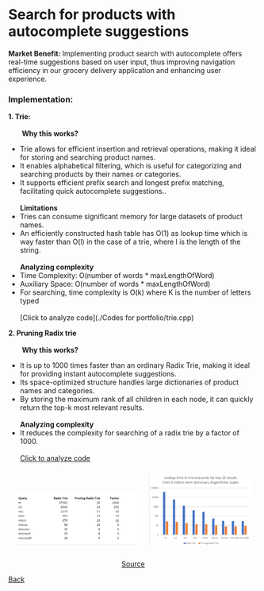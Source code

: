 # Search for products with autocomplete suggestions 
<b> Market Benefit:  </b>
Implementing product search with autocomplete offers real-time suggestions based on user input, thus improving navigation efficiency in our grocery delivery application and enhancing user experience.<br>
### Implementation:
<b> 1. Trie: </b><br><br>
&nbsp;&nbsp;&nbsp;&nbsp;&nbsp;&nbsp;&nbsp;<b>Why this works?</b>
 - Trie allows for efficient insertion and retrieval operations, making it ideal for storing and searching product names.
 - It enables alphabetical filtering, which is useful for categorizing and searching products by their names or categories.
 - It supports efficient prefix search and longest prefix matching, facilitating quick autocomplete suggestions..<br><br>
<b>Limitations  </b>
 - Tries can consume significant memory for large datasets of product names.
 - An efficiently constructed hash table has O(1) as lookup time which is way faster than O(l) in the case of a trie, where l is the length of the string. <br><br>
<b>Analyzing complexity </b>
 - Time Complexity: O(number of words * maxLengthOfWord)
 - Auxiliary Space: O(number of words * maxLengthOfWord)
 - For searching, time complexity is O(k) where K is the number of letters typed <br><br>
 [Click to analyze code](./Codes for portfolio/trie.cpp)
  
<b> 2. Pruning Radix trie </b><br><br>
&nbsp;&nbsp;&nbsp;&nbsp;&nbsp;&nbsp;&nbsp;<b>Why this works?</b>
  - It is up to 1000 times faster than an ordinary Radix Trie, making it ideal for providing instant autocomplete suggestions.
  - Its space-optimized structure handles large dictionaries of product names and categories.
  - By storing the maximum rank of all children in each node, it can quickly return the top-k most relevant results. <br><br>
<b>Analyzing complexity </b>
  - It reduces the complexity for searching of a radix trie by a factor of 1000. <br><br>
[Click to analyze code](https://github.com/otto-de/PyPruningRadixTrie)


<p align="center">
  <img src="images/trie-pruning.png" alt="Image 1" width="49%" style="display: inline-block; margin: 10px;">
  <img src="images/trie-pruning1.png" alt="Image 2" width="41%" style="display: inline-block; margin: 10px;">
</p>
<p align="center">
 <a href="https://github.com/wolfgarbe/PruningRadixTrie">Source</a>
</p>




  









[Back](README.md#applying-dsa-to-achieve-key-functionalities)

